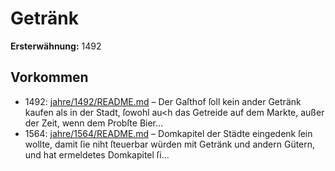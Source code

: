 # Getränk

**Ersterwähnung:** 1492

## Vorkommen
- 1492: [jahre/1492/README.md](../jahre/1492/README.md) – Der Gaſthof ſoll kein ander Getränk kaufen als in
der Stadt, ſowohl au<h das Getreide auf dem Markte,
außer der Zeit, wenn dem Probſte Bier...
- 1564: [jahre/1564/README.md](../jahre/1564/README.md) – Domkapitel der Städte eingedenk
ſein wollte, damit ſie niht ſteuerbar würden mit Getränk
und andern Gütern, und hat ermeldetes Domkapitel ſi...
